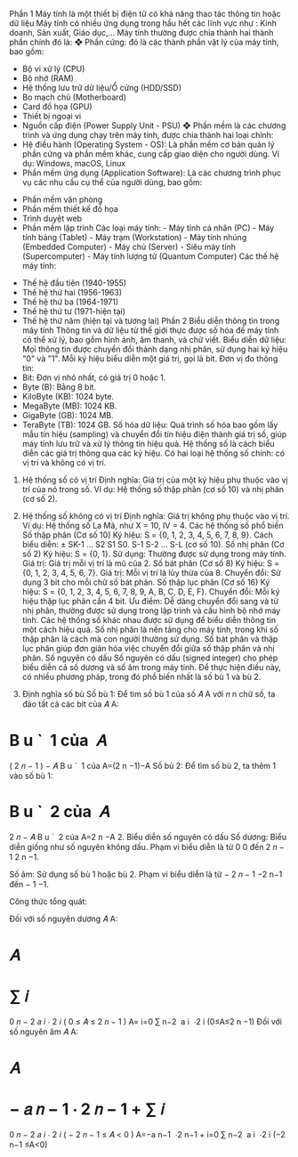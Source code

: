 Phần 1 
Máy tính là một thiết bị điện tử có khả năng thao tác thông tin hoặc dữ liệu
Máy tính có nhiều ứng dụng trong hầu hết các lĩnh vực như : Kinh doanh, Sản xuất, Giáo dục,...
Máy tính thường được chia thành hai thành phần chính đó là: 
❖ Phần cứng: đó là các thành phần vật lý của máy tính, bao gồm:
- Bộ vi xử lý (CPU)
- Bộ nhớ (RAM)
- Hệ thống lưu trữ dữ liệu/Ổ cứng (HDD/SSD)
- Bo mạch chủ (Motherboard)
- Card đồ họa (GPU)
- Thiết bị ngoại vi
- Nguồn cấp điện (Power Supply Unit - PSU)
❖ Phần mềm là các chương trình và ứng dụng chạy trên máy tính,
được chia thành hai loại chính:
- Hệ điều hành (Operating System - OS): Là phần mềm cơ bản quản lý phần
cứng và phần mềm khác, cung cấp giao diện cho người dùng. Ví dụ:
Windows, macOS, Linux
- Phần mềm ứng dụng (Application Software): Là các chương trình phục vụ
các nhu cầu cụ thể của người dùng, bao gồm:
+ Phần mềm văn phòng
+ Phần mềm thiết kế đồ họa
+ Trình duyệt web
+ Phần mềm lập trình
Các loại máy tính: - Máy tính cá nhân (PC)
                   - Máy tính bảng (Tablet)
                   - Máy trạm (Workstation)
                   - Máy tính nhúng (Embedded Computer)
                   - Máy chủ (Server)
                   - Siêu máy tính (Supercomputer)
                   - Máy tính lượng tử (Quantum Computer)
Các thế hệ máy tính:
- Thế hệ đầu tiên (1940-1955)
- Thế hệ thứ hai (1956-1963)
- Thế hệ thứ ba (1964-1971)
- Thế hệ thứ tư (1971-hiện tại)
- Thế hệ thứ năm (hiện tại và tương lai)
Phần 2
Biểu diễn thông tin trong máy tính
Thông tin và dữ liệu từ thế giới thực được số hóa để máy tính có thể xử lý, bao gồm hình ảnh, âm thanh, và chữ viết.
Biểu diễn dữ liệu: Mọi thông tin được chuyển đổi thành dạng nhị phân, sử dụng hai ký hiệu "0" và "1". Mỗi ký hiệu biểu diễn một giá trị, gọi là bit.
Đơn vị đo thông tin:
- Bit: Đơn vị nhỏ nhất, có giá trị 0 hoặc 1.
- Byte (B): Bằng 8 bit.
- KiloByte (KB): 1024 byte.
- MegaByte (MB): 1024 KB.
- GigaByte (GB): 1024 MB.
- TeraByte (TB): 1024 GB.
Số hóa dữ liệu: Quá trình số hóa bao gồm lấy mẫu tín hiệu (sampling) và chuyển đổi tín hiệu điện thành giá trị số, giúp máy tính lưu trữ và xử lý thông tin hiệu quả.
Hệ thống số là cách biểu diễn các giá trị thông qua các ký hiệu. Có hai loại hệ thống số chính: có vị trí và không có vị trí.
1. Hệ thống số có vị trí
Định nghĩa: Giá trị của một ký hiệu phụ thuộc vào vị trí của nó trong số.
Ví dụ: Hệ thống số thập phân (cơ số 10) và nhị phân (cơ số 2).
2. Hệ thống số không có vị trí
Định nghĩa: Giá trị không phụ thuộc vào vị trí.
Ví dụ: Hệ thống số La Mã, như X = 10, IV = 4.
Các hệ thống số phổ biến
Số thập phân (Cơ số 10)
Ký hiệu: S = {0, 1, 2, 3, 4, 5, 6, 7, 8, 9}.
Cách biểu diễn: ± SK-1 ... S2 S1 S0. S-1 S-2 ... S-L (cơ số 10).
Số nhị phân (Cơ số 2)
Ký hiệu: S = {0, 1}.
Sử dụng: Thường được sử dụng trong máy tính.
Giá trị: Giá trị mỗi vị trí là mũ của 2.
Số bát phân (Cơ số 8)
Ký hiệu: S = {0, 1, 2, 3, 4, 5, 6, 7}.
Giá trị: Mỗi vị trí là lũy thừa của 8.
Chuyển đổi: Sử dụng 3 bit cho mỗi chữ số bát phân.
Số thập lục phân (Cơ số 16)
Ký hiệu: S = {0, 1, 2, 3, 4, 5, 6, 7, 8, 9, A, B, C, D, E, F}.
Chuyển đổi: Mỗi ký hiệu thập lục phân cần 4 bit.
Ưu điểm: Dễ dàng chuyển đổi sang và từ nhị phân, thường được sử dụng trong lập trình và cấu hình bộ nhớ máy tính.
Các hệ thống số khác nhau được sử dụng để biểu diễn thông tin một cách hiệu quả. Số nhị phân là nền tảng cho máy tính, trong khi số thập phân là cách mà con người thường sử dụng. Số bát phân và thập lục phân giúp đơn giản hóa việc chuyển đổi giữa số thập phân và nhị phân.
Số nguyên có dấu
Số nguyên có dấu (signed integer) cho phép biểu diễn cả số dương và số âm trong máy tính. Để thực hiện điều này, có nhiều phương pháp, trong đó phổ biến nhất là số bù 1 và bù 2.

1. Định nghĩa số bù
Số bù 1: Để tìm số bù 1 của số 
𝐴
A với 
𝑛
n chữ số, ta đảo tất cả các bit của 
𝐴
A:

B
u
ˋ
 1 của 
𝐴
=
(
2
𝑛
−
1
)
−
𝐴
B 
u
ˋ
  1 của A=(2 
n
 −1)−A
Số bù 2: Để tìm số bù 2, ta thêm 1 vào số bù 1:

B
u
ˋ
 2 của 
𝐴
=
2
𝑛
−
𝐴
B 
u
ˋ
  2 của A=2 
n
 −A
2. Biểu diễn số nguyên có dấu
Số dương: Biểu diễn giống như số nguyên không dấu. Phạm vi biểu diễn là từ 
0
0 đến 
2
𝑛
−
1
2 
n
 −1.

Số âm: Sử dụng số bù 1 hoặc bù 2. Phạm vi biểu diễn là từ 
−
2
𝑛
−
1
−2 
n−1
  đến 
−
1
−1.

Công thức tổng quát:

Đối với số nguyên dương 
𝐴
A:

𝐴
=
∑
𝑖
=
0
𝑛
−
2
𝑎
𝑖
⋅
2
𝑖
(
0
≤
𝐴
≤
2
𝑛
−
1
)
A= 
i=0
∑
n−2
​
 a 
i
​
 ⋅2 
i
 (0≤A≤2 
n
 −1)
Đối với số nguyên âm 
𝐴
A:

𝐴
=
−
𝑎
𝑛
−
1
⋅
2
𝑛
−
1
+
∑
𝑖
=
0
𝑛
−
2
𝑎
𝑖
⋅
2
𝑖
(
−
2
𝑛
−
1
≤
𝐴
<
0
)
A=−a 
n−1
​
 ⋅2 
n−1
 + 
i=0
∑
n−2
​
 a 
i
​
 ⋅2 
i
 (−2 
n−1
 ≤A<0)
 
